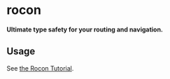 # rocon

**Ultimate type safety for your routing and navigation.**

## Usage

See [the Rocon Tutorial](https://rocon.uhyohyo.net/tutorial).
